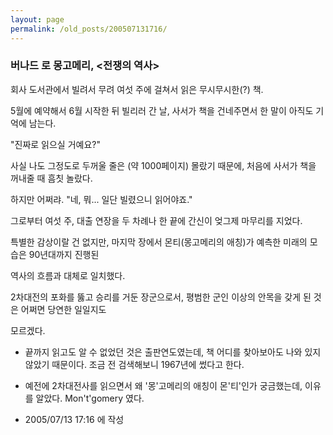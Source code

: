 ```yaml
---
layout: page
permalink: /old_posts/200507131716/
---
```


### 버나드 로 몽고메리, &lt;전쟁의 역사&gt;


회사 도서관에서 빌려서 무려 여섯 주에 걸쳐서 읽은 무시무시한(?) 책.

5월에 예약해서 6월 시작한 뒤 빌리러 간 날, 사서가 책을 건네주면서 한 말이 아직도 기억에 남는다.

"진짜로 읽으실 거예요?"

사실 나도 그정도로 두꺼울 줄은 (약 1000페이지) 몰랐기 때문에, 처음에 사서가 책을 꺼내줄 때 흠칫 놀랐다.

하지만 어쩌랴. "네, 뭐... 일단 빌렸으니 읽어야죠." 

그로부터 여섯 주, 대출 연장을 두 차례나 한 끝에 간신이 엊그제 마무리를 지었다.

특별한 감상이랄 건 없지만, 마지막 장에서 몬티(몽고메리의 애칭)가 예측한 미래의 모습은 90년대까지 진행된 

역사의 흐름과 대체로 일치했다. 

2차대전의 포화를 뚫고 승리를 거둔 장군으로서, 평범한 군인 이상의 안목을 갖게 된 것은 어쩌면 당연한 일일지도 

모르겠다.



* 끝까지 읽고도 알 수 없었던 것은 출판연도였는데, 책 어디를 찾아보아도 나와 있지 않았기 때문이다. 조금 전 검색해보니 1967년에 썼다고 한다. 

* 예전에 2차대전사를 읽으면서 왜 '몽'고메리의 애칭이 몬'티'인가 궁금했는데, 이유를 알았다. Mon't'gomery 였다.





- 2005/07/13 17:16 에 작성